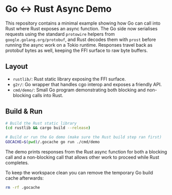 # Go ↔ Rust Async Demo

This repository contains a minimal example showing how Go can call into Rust where Rust exposes an async function. The Go side now serialises requests using the standard `protowire` helpers from `google.golang.org/protobuf`, and Rust decodes them with `prost` before running the async work on a Tokio runtime. Responses travel back as protobuf bytes as well, keeping the FFI surface to raw byte buffers.

## Layout

- `rustlib/`: Rust static library exposing the FFI surface.
- `g2r/`: Go wrapper that handles cgo interop and exposes a friendly API.
- `cmd/demo/`: Small Go program demonstrating both blocking and non-blocking calls into Rust.

## Build & Run

```bash
# Build the Rust static library
(cd rustlib && cargo build --release)

# Build or run the Go demo (make sure the Rust build step ran first)
GOCACHE=$(pwd)/.gocache go run ./cmd/demo
```

The demo prints responses from the Rust async function for both a blocking call and a non-blocking call that allows other work to proceed while Rust completes.

To keep the workspace clean you can remove the temporary Go build cache afterwards:

```bash
rm -rf .gocache
```
